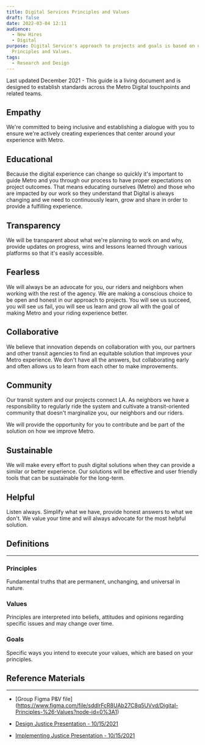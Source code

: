 ```yaml
---
title: Digital Services Principles and Values
draft: false
date: 2022-03-04 12:11
audience:
  - New Hires
  - Digital
purpose: Digital Service's approach to projects and goals is based on our
  Principles and Values.
tags:
  - Research and Design
---
```

Last updated December 2021 - This guide is a living document and is designed to establish standards across the Metro Digital touchpoints and related teams.

## Empathy

We're committed to being inclusive and establishing a dialogue with you to ensure we're actively creating experiences that center around your experience with Metro.

## Educational

Because the digital experience can change so quickly it's important to guide Metro and you through our process to have proper expectations on project outcomes. That means educating ourselves (Metro) and those who are impacted by our work so they understand that Digital is always changing and we need to continuously learn, grow and share in order to provide a fulfilling experience.

## Transparency

We will be transparent about what we're planning to work on and why, provide updates on progress, wins and lessons learned through various platforms so that it's easily accessible.

## Fearless

We will always be an advocate for you, our riders and neighbors when working with the rest of the agency. We are making a conscious choice to be open and honest in our approach to projects. You will see us succeed, you will see us fail, you will see us learn and grow all with the goal of making Metro and your riding experience better.

## Collaborative

We believe that innovation depends on collaboration with you, our partners and other transit agencies to find an equitable solution that improves your Metro experience. We don't have all the answers, but collaborating early and often allows us to learn from each other to make improvements.

## Community

Our transit system and our projects connect LA. As neighbors we have a responsibility to regularly ride the system and cultivate a transit-oriented community that doesn't marginalize you, our neighbors and our riders.

We will provide the opportunity for you to contribute and be part of the solution on how we improve Metro.

## Sustainable

We will make every effort to push digital solutions when they can provide a similar or better experience. Our solutions will be effective and user friendly tools that can be sustainable for the long-term.

## Helpful

Listen always. Simplify what we have, provide honest answers to what we don't. We value your time and will always advocate for the most helpful solution.

## Definitions
--------------------------

### Principles

Fundamental truths that are permanent, unchanging, and universal in nature.

### Values

Principles are interpreted into beliefs, attitudes and opinions regarding specific issues and may change over time.

### Goals

Specific ways you intend to execute your values, which are based on your principles.

## Reference Materials
----------------------------------

-   [Group Figma P&V file]
(https://www.figma.com/file/sddlrFcR8UAb27C8q5UVvd/Digital-Principles-%26-Values?node-id=0%3A1)

-   [Design Justice Presentation - 10/15/2021](../../media/Metro_Design_Justice_10_15_2021.pdf)

-   [Implementing Justice Presentation - 10/15/2021](../../media/Presentation-Implementing_Design_Justice_v2.pdf)

